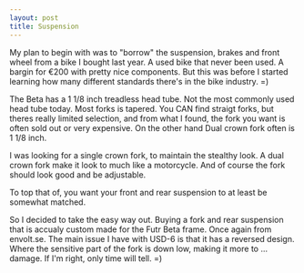 ```yaml
---
layout: post
title: Suspension
---
```

My plan to begin with was to "borrow" the suspension, brakes and front wheel from a bike I bought last year. A used bike that never been used. A bargin for €200 with pretty nice components. But this was before I started learning how many different standards there's in the bike industry. =)

The Beta has a 1 1/8 inch treadless head tube. Not the most commonly used head tube today. Most forks is tapered. You CAN find straigt forks, but theres really limited selection, and from what I found, the fork you want is often sold out or very expensive. On the other hand Dual crown fork often is 1 1/8 inch.

I was looking for a single crown fork, to maintain the stealthy look. A dual crown fork make it look to much like a motorcycle.
And of course the fork should look good and be adjustable.


To top that of, you want your front and rear suspension to at least be somewhat matched.

So I decided to take the easy way out. Buying a fork and rear suspension that is accualy custom made for the Futr Beta frame. Once again from envolt.se. The main issue I have with USD-6 is that it has a reversed design. Where the sensitive part of the fork is down low, making it more to ... damage. If I'm right, only time will tell. =)
